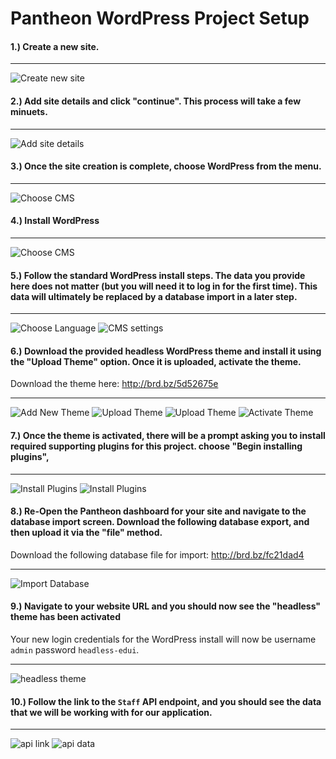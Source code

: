 # Pantheon WordPress Project Setup

#### 1.) Create a new site.
---
![Create new site](./img/pantheon-new-project.jpg)

#### 2.) Add site details and click "continue". This process will take a few minuets.
---
![Add site details](./img/pantheon-site-details.jpg)

#### 3.) Once the site creation is complete, choose **WordPress** from the menu.
---
![Choose CMS](./img/pantheon-choose-cms.jpg)

#### 4.) Install WordPress
---
![Choose CMS](./img/pantheon-install-wordpress.jpg)


#### 5.) Follow the standard WordPress install steps. The data you provide here does not matter (but you will need it to log in for the first time). This data will ultimately be replaced by a database import in a later step.
---
![Choose Language](./img/pantheon-install-wordpress2.jpg)
![CMS settings](./img/pantheon-install-wordpress3.jpg)

#### 6.) Download the provided headless WordPress theme and install it using the "Upload Theme" option. Once it is uploaded, activate the theme.

Download the theme here: http://brd.bz/5d52675e

---
![Add New Theme](./img/wp-install-theme.jpg)
![Upload Theme](./img/wp-install-theme2.jpg)
![Upload Theme](./img/wp-install-theme3.jpg)
![Activate Theme](./img/wp-activate-theme.jpg)

#### 7.) Once the theme is activated, there will be a prompt asking you to install required supporting plugins for this project. choose "Begin installing plugins", 
---
![Install Plugins](./img/wp-install-plugins.jpg)
![Install Plugins](./img/wp-install-plugins2.jpg)

#### 8.) Re-Open the Pantheon dashboard for your site and navigate to the database import screen. Download the following database export, and then upload it via the "file" method.

Download the following database file for import: http://brd.bz/fc21dad4

---
![Import Database](./img/pantheon-database-import.jpg)

#### 9.) Navigate to your website URL and you should now see the "headless" theme has been activated

Your new login credentials for the WordPress install will now be username `admin` password `headless-edui`.

---
![headless theme](./img/wp-headless-theme.jpg)

#### 10.) Follow the link to the `Staff` API endpoint, and you should see the data that we will be working with for our application.
---
![api link](./img/wp-staff-api-link.jpg)
![api data](./img/wp-staff-api-data.jpg)